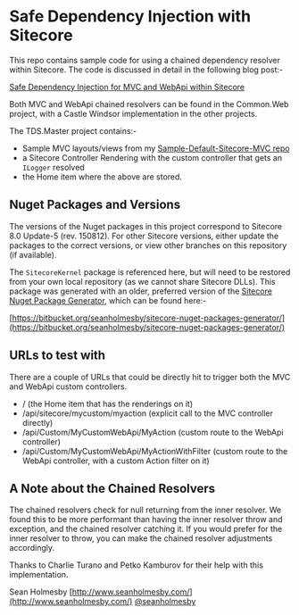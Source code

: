 Safe Dependency Injection with Sitecore
=======================================

This repo contains sample code for using a chained dependency resolver within Sitecore.
The code is discussed in detail in the following blog post:-

[Safe Dependency Injection for MVC and WebApi within Sitecore](http://www.seanholmesby.com/safe-dependency-injection-for-mvc-and-webapi-within-sitecore/)


Both MVC and WebApi chained resolvers can be found in the Common.Web project, with a Castle Windsor implementation in the other projects.

The TDS.Master project contains:-

 - Sample MVC layouts/views from my [Sample-Default-Sitecore-MVC repo](https://github.com/SaintSkeeta/Sample-Default-Sitecore-MVC)
 - a Sitecore Controller Rendering with the custom controller that gets an `ILogger` resolved
 - the Home item where the above are stored.

Nuget Packages and Versions
---------------------------
The versions of the Nuget packages in this project correspond to Sitecore 8.0 Update-5 (rev. 150812). For other Sitecore versions, either update the packages to the correct versions, or view other branches on this repository (if available).

The `SitecoreKernel` package is referenced here, but will need to be restored from your own local repository (as we cannot share Sitecore DLLs).
This package was generated with an older, preferred version of the [Sitecore Nuget Package Generator](https://bitbucket.org/sitecoresupport/sitecore-nuget-packages-generator/wiki/Home), which can be found here:-

[https://bitbucket.org/seanholmesby/sitecore-nuget-packages-generator/](https://bitbucket.org/seanholmesby/sitecore-nuget-packages-generator/)

URLs to test with
-----------------
There are a couple of URLs that could be directly hit to trigger both the MVC and WebApi custom controllers.

 - / (the Home item that has the renderings on it)
 - /api/sitecore/mycustom/myaction (explicit call to the MVC controller directly)
 - /api/Custom/MyCustomWebApi/MyAction (custom route to the WebApi controller)
 - /api/Custom/MyCustomWebApi/MyActionWithFilter (custom route to the WebApi controller, with a custom Action filter on it)
 


A Note about the Chained Resolvers
----------------------------------
The chained resolvers check for null returning from the inner resolver. We found this to be more performant than having the inner resolver throw and exception, and the chained resolver catching it.
If you would prefer for the inner resolver to throw, you can make the chained resolver adjustments accordingly.

Thanks to Charlie Turano and Petko Kamburov for their help with this implementation.

Sean Holmesby
[http://www.seanholmesby.com/](http://www.seanholmesby.com/)
[@seanholmesby](http://twitter.com/seanholmesby)
